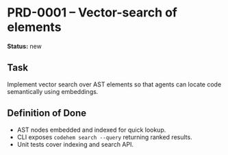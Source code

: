 # PRD-0001 – Vector-search of elements

**Status:** new

## Task
Implement vector search over AST elements so that agents can locate code
semantically using embeddings.

## Definition of Done
- AST nodes embedded and indexed for quick lookup.
- CLI exposes `codehem search --query` returning ranked results.
- Unit tests cover indexing and search API.
